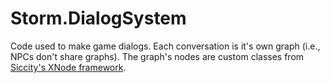 # Storm.DialogSystem
Code used to make game dialogs. Each conversation is it's own graph (i.e., NPCs don't share graphs). The graph's nodes are custom classes from  [Siccity's XNode framework](https://github.com/Siccity/xNode).
